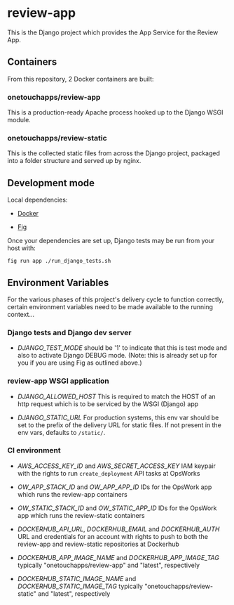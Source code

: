 # review-app

This is the Django project which provides the App Service for the Review App.

## Containers

From this repository, 2 Docker containers are built:

### onetouchapps/review-app

This is a production-ready Apache process hooked up to the Django WSGI module.

### onetouchapps/review-static

This is the collected static files from across the Django project, packaged
into a folder structure and served up by nginx.

## Development mode

Local dependencies:

  - [Docker](https://docs.docker.com/installation/#installation)

  - [Fig](http://www.fig.sh/install.html)

Once your dependencies are set up, Django tests may be run from your host with:

``fig run app ./run_django_tests.sh``

## Environment Variables

For the various phases of this project's delivery cycle to function correctly,
certain environment variables need to be made available to the running
context...

### Django tests and Django dev server

  - *DJANGO_TEST_MODE* should be '1' to indicate that this is test mode and
    also to activate Django DEBUG mode. (Note: this is already set up for you
    if you are using Fig as outlined above.)

### review-app WSGI application

  - *DJANGO_ALLOWED_HOST* This is required to match the HOST of an http request
    which is to be serviced by the WSGI (Django) app

  - *DJANGO_STATIC_URL* For production systems, this env var should be set to
    the prefix of the delivery URL for static files. If not present in the env
    vars, defaults to ``/static/``.

### CI environment

  - *AWS_ACCESS_KEY_ID* and *AWS_SECRET_ACCESS_KEY* IAM keypair with the
    rights to run ``create_deployment`` API tasks at OpsWorks

  - *OW_APP_STACK_ID* and *OW_APP_APP_ID* IDs for the OpsWork app which runs
    the review-app containers

  - *OW_STATIC_STACK_ID* and *OW_STATIC_APP_ID* IDs for the OpsWork app which
    runs the review-static containers

  - *DOCKERHUB_API_URL*, *DOCKERHUB_EMAIL* and *DOCKERHUB_AUTH* URL and
    credentials for an account with rights to push to both the review-app and
    review-static repositories at Dockerhub

  - *DOCKERHUB_APP_IMAGE_NAME* and *DOCKERHUB_APP_IMAGE_TAG* typically
    "onetouchapps/review-app" and "latest", respectively

  - *DOCKERHUB_STATIC_IMAGE_NAME* and *DOCKERHUB_STATIC_IMAGE_TAG* typically
    "onetouchapps/review-static" and "latest", respectively

